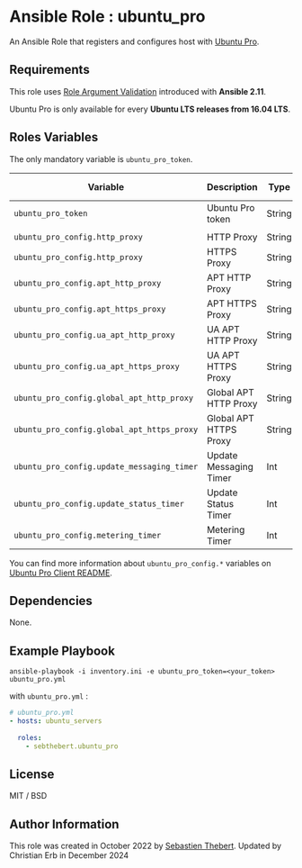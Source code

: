 # Ansible Role : ubuntu_pro

An Ansible Role that registers and configures host with [Ubuntu Pro](https://ubuntu.com/pro).

## Requirements

This role uses [Role Argument Validation](https://docs.ansible.com/ansible/latest/user_guide/playbooks_reuse_roles.html#role-argument-validation) introduced with **Ansible 2.11**.

Ubuntu Pro is only available for every **Ubuntu LTS releases from 16.04 LTS**.

## Roles Variables

The only mandatory variable is `ubuntu_pro_token`.

| Variable                                   | Description                      | Type   | Mandatory | Default Value |
|--------------------------------------------|----------------------------------|--------|-----------|---------------|
| `ubuntu_pro_token`                         | Ubuntu Pro token                 | String | YES       | None          |
||||||
| `ubuntu_pro_config.http_proxy`             | HTTP Proxy                       | String | NO        | None          |
| `ubuntu_pro_config.http_proxy`             | HTTPS Proxy                      | String | NO        | None          |
| `ubuntu_pro_config.apt_http_proxy`         | APT HTTP Proxy                   | String | NO        | None          |
| `ubuntu_pro_config.apt_https_proxy`        | APT HTTPS Proxy                  | String | NO        | None          |
| `ubuntu_pro_config.ua_apt_http_proxy`      | UA APT HTTP Proxy                | String | NO        | None          |
| `ubuntu_pro_config.ua_apt_https_proxy`     | UA APT HTTPS Proxy               | String | NO        | None          |
| `ubuntu_pro_config.global_apt_http_proxy`  | Global APT HTTP Proxy            | String | NO        | None          |
| `ubuntu_pro_config.global_apt_https_proxy` | Global APT HTTPS Proxy           | String | NO        | None          |
| `ubuntu_pro_config.update_messaging_timer` | Update Messaging Timer           | Int    | NO        | `21600`       |
| `ubuntu_pro_config.update_status_timer`    | Update Status Timer              | Int    | NO        | `43200`       |
| `ubuntu_pro_config.metering_timer`         | Metering Timer                   | Int    | NO        | `14400`       |

You can find more information about `ubuntu_pro_config.*` variables on [Ubuntu Pro Client README](https://github.com/canonical/ubuntu-advantage-client#readme).

## Dependencies

None.

## Example Playbook

`ansible-playbook -i inventory.ini -e ubuntu_pro_token=<your_token> ubuntu_pro.yml` 

with `ubuntu_pro.yml` :

```yaml
# ubuntu_pro.yml
- hosts: ubuntu_servers
  
  roles:
    - sebthebert.ubuntu_pro

```

## License

MIT / BSD

## Author Information

This role was created in October 2022 by [Sebastien Thebert](https://github.com/sebthebert).
Updated by Christian Erb in December 2024
